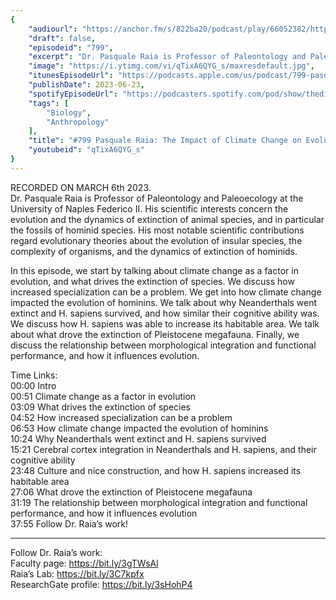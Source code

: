 ```yaml
---
{
	"audiourl": "https://anchor.fm/s/822ba20/podcast/play/66052382/https%3A%2F%2Fd3ctxlq1ktw2nl.cloudfront.net%2Fstaging%2F2023-2-6%2F417227c4-48cd-cf21-cdfc-c6012ad7bc5a.m4a",
	"draft": false,
	"episodeid": "799",
	"excerpt": "Dr. Pasquale Raia is Professor of Paleontology and Paleoecology at the University of Naples Federico II. His scientific interests concern the evolution and the dynamics of extinction of animal species, and in particular the fossils of hominid species. His most notable scientific contributions regard evolutionary theories about the evolution of insular species, the complexity of organisms, and the dynamics of extinction of hominids.",
	"image": "https://i.ytimg.com/vi/qTixA6QYG_s/maxresdefault.jpg",
	"itunesEpisodeUrl": "https://podcasts.apple.com/us/podcast/799-pasquale-raia-the-impact-of-climate-change/id1451347236?i=1000618128959&uo=4",
	"publishDate": 2023-06-23,
	"spotifyEpisodeUrl": "https://podcasters.spotify.com/pod/show/thedissenter/episodes/799-Pasquale-Raia-The-Impact-of-Climate-Change-on-Evolution--and-the-Extinction-of-Species-e1vu8qu",
	"tags": [
		"Biology",
		"Anthropology"
	],
	"title": "#799 Pasquale Raia: The Impact of Climate Change on Evolution, and the Extinction of Species",
	"youtubeid": "qTixA6QYG_s"
}
---
```

RECORDED ON MARCH 6th 2023.  
Dr. Pasquale Raia is Professor of Paleontology and Paleoecology at the University of Naples Federico II. His scientific interests concern the evolution and the dynamics of extinction of animal species, and in particular the fossils of hominid species. His most notable scientific contributions regard evolutionary theories about the evolution of insular species, the complexity of organisms, and the dynamics of extinction of hominids.

In this episode, we start by talking about climate change as a factor in evolution, and what drives the extinction of species. We discuss how increased specialization can be a problem. We get into how climate change impacted the evolution of hominins. We talk about why Neanderthals went extinct and H. sapiens survived, and how similar their cognitive ability was. We discuss how H. sapiens was able to increase its habitable area. We talk about what drove the extinction of Pleistocene megafauna. Finally, we discuss the relationship between morphological integration and functional performance, and how it influences evolution.

Time Links:  
<time>00:00</time> Intro  
<time>00:51</time> Climate change as a factor in evolution  
<time>03:09</time> What drives the extinction of species  
<time>04:52</time> How increased specialization can be a problem  
<time>06:53</time> How climate change impacted the evolution of hominins  
<time>10:24</time> Why Neanderthals went extinct and H. sapiens survived  
<time>15:21</time> Cerebral cortex integration in Neanderthals and H. sapiens, and their cognitive ability  
<time>23:48</time> Culture and nice construction, and how H. sapiens increased its habitable area  
<time>27:06</time> What drove the extinction of Pleistocene megafauna  
<time>31:19</time> The relationship between morphological integration and functional performance, and how it influences evolution  
<time>37:55</time> Follow Dr. Raia’s work!

---

Follow Dr. Raia’s work:  
Faculty page: https://bit.ly/3gTWsAl  
Raia’s Lab: https://bit.ly/3C7kpfx  
ResearchGate profile: https://bit.ly/3sHohP4
